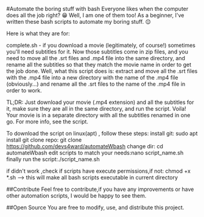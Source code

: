 #Automate the boring stuff with bash
Everyone likes when the computer does all the job right? 😁 Well, I am one of them too! As a beginner, I've written these bash scripts to automate my boring stuff. :relieved:

Here is what they are for:

complete.sh - if you download a movie (legitimately, of course!) sometimes you'll need subtitles for it. Now those subtitles come in zip files, and you need to move all the .srt files and .mp4 file into the same directory, and rename all the subtitles so that they match the movie name in order to get the job done. Well, what this script does is: extract and move all the .srt files with the .mp4 file into a new directory with the name of the .mp4 file (obviously...) and rename all the .srt files to the name of the .mp4 file in order to work.

TL;DR: Just download your movie (.mp4 extension) and all the subtitles for it, make sure they are all in the same directory, and run the script.
Voila! Your movie is in a separate directory with all the subtitles renamed in one go.
For more info, see the script.

To download the script on linux(apt) , follow these steps:
install git: sudo apt install git
clone repo: git clone https://github.com/devs4ward/automateWbash
change dir: cd automateWbash
edit scripts to match your needs:nano script_name.sh
finally run the script:./script_name.sh

if didn't work ,check if scripts have execute permissions,if not:
chmod +x \*.sh --> this will make all bash scripts executable in current directory

##Contribute
Feel free to contribute,if you have any improvements or have other automation scripts, I would be happy to see them.

##Open Source
You are free to modify, use, and distribute this project.
